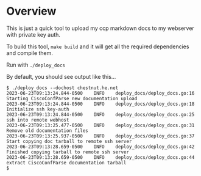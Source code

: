 
# Overview

This is just a quick tool to upload my ccp markdown docs to my webserver with private key auth.

To build this tool, `make build` and it will get all the required dependencies and compile them.

Run with `./deploy_docs`

By default, you should see output like this...

```shell
$ ./deploy_docs --dochost chestnut.he.net
2023-06-23T09:13:24.844-0500    INFO    deploy_docs/deploy_docs.go:16   Starting CiscoConfParse new documentation upload
2023-06-23T09:13:24.844-0500    INFO    deploy_docs/deploy_docs.go:18       Initialize ssh key-auth
2023-06-23T09:13:24.844-0500    INFO    deploy_docs/deploy_docs.go:25       ssh into remote webhost
2023-06-23T09:13:25.477-0500    INFO    deploy_docs/deploy_docs.go:31       Remove old documentation files
2023-06-23T09:13:25.937-0500    INFO    deploy_docs/deploy_docs.go:37       Start copying doc tarball to remote ssh server
2023-06-23T09:13:28.659-0500    INFO    deploy_docs/deploy_docs.go:42       Finished copying tarball to remote ssh server
2023-06-23T09:13:28.659-0500    INFO    deploy_docs/deploy_docs.go:44       extract CiscoConfParse documentation tarball
$
```
